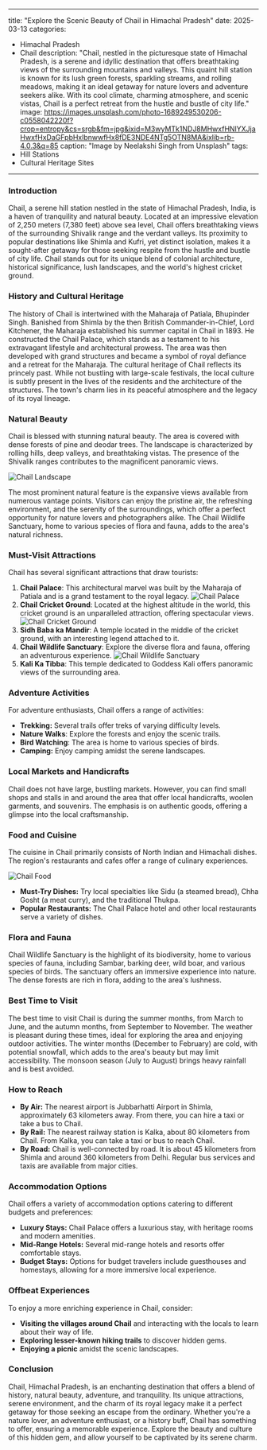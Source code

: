 
---
title: "Explore the Scenic Beauty of Chail in Himachal Pradesh"
date: 2025-03-13
categories:
  - Himachal Pradesh
  - Chail
description: "Chail, nestled in the picturesque state of Himachal Pradesh, is a serene and idyllic destination that offers breathtaking views of the surrounding mountains and valleys. This quaint hill station is known for its lush green forests, sparkling streams, and rolling meadows, making it an ideal getaway for nature lovers and adventure seekers alike. With its cool climate, charming atmosphere, and scenic vistas, Chail is a perfect retreat from the hustle and bustle of city life."
image: https://images.unsplash.com/photo-1689249530206-c0558042220f?crop=entropy&cs=srgb&fm=jpg&ixid=M3wyMTk1NDJ8MHwxfHNlYXJjaHwxfHxDaGFpbHxlbnwwfHx8fDE3NDE4NTg5OTN8MA&ixlib=rb-4.0.3&q=85
caption: "Image by Neelakshi Singh from Unsplash"
tags: 
  - Hill Stations
  - Cultural Heritage Sites
---


### **Introduction**

Chail, a serene hill station nestled in the state of Himachal Pradesh, India, is a haven of tranquility and natural beauty. Located at an impressive elevation of 2,250 meters (7,380 feet) above sea level, Chail offers breathtaking views of the surrounding Shivalik range and the verdant valleys. Its proximity to popular destinations like Shimla and Kufri, yet distinct isolation, makes it a sought-after getaway for those seeking respite from the hustle and bustle of city life. Chail stands out for its unique blend of colonial architecture, historical significance, lush landscapes, and the world's highest cricket ground.

### **History and Cultural Heritage**

The history of Chail is intertwined with the Maharaja of Patiala, Bhupinder Singh. Banished from Shimla by the then British Commander-in-Chief, Lord Kitchener, the Maharaja established his summer capital in Chail in 1893. He constructed the Chail Palace, which stands as a testament to his extravagant lifestyle and architectural prowess. The area was then developed with grand structures and became a symbol of royal defiance and a retreat for the Maharaja. The cultural heritage of Chail reflects its princely past. While not bustling with large-scale festivals, the local culture is subtly present in the lives of the residents and the architecture of the structures. The town's charm lies in its peaceful atmosphere and the legacy of its royal lineage.

### **Natural Beauty**

Chail is blessed with stunning natural beauty. The area is covered with dense forests of pine and deodar trees. The landscape is characterized by rolling hills, deep valleys, and breathtaking vistas. The presence of the Shivalik ranges contributes to the magnificent panoramic views.

<img src="placeholder_image_chail_landscape.jpg" alt="Chail Landscape">

The most prominent natural feature is the expansive views available from numerous vantage points. Visitors can enjoy the pristine air, the refreshing environment, and the serenity of the surroundings, which offer a perfect opportunity for nature lovers and photographers alike. The Chail Wildlife Sanctuary, home to various species of flora and fauna, adds to the area's natural richness.

### **Must-Visit Attractions**

Chail has several significant attractions that draw tourists:

1.  **Chail Palace**: This architectural marvel was built by the Maharaja of Patiala and is a grand testament to the royal legacy.
    <img src="placeholder_image_chail_palace.jpg" alt="Chail Palace">
2.  **Chail Cricket Ground**: Located at the highest altitude in the world, this cricket ground is an unparalleled attraction, offering spectacular views.
    <img src="placeholder_image_chail_cricket_ground.jpg" alt="Chail Cricket Ground">
3.  **Sidh Baba ka Mandir**: A temple located in the middle of the cricket ground, with an interesting legend attached to it.
4.  **Chail Wildlife Sanctuary**: Explore the diverse flora and fauna, offering an adventurous experience.
    <img src="placeholder_image_chail_wildlife_sanctuary.jpg" alt="Chail Wildlife Sanctuary">
5.  **Kali Ka Tibba**: This temple dedicated to Goddess Kali offers panoramic views of the surrounding area.

### **Adventure Activities**

For adventure enthusiasts, Chail offers a range of activities:

*   **Trekking:** Several trails offer treks of varying difficulty levels.
*   **Nature Walks**: Explore the forests and enjoy the scenic trails.
*   **Bird Watching**: The area is home to various species of birds.
*   **Camping:** Enjoy camping amidst the serene landscapes.

### **Local Markets and Handicrafts**

Chail does not have large, bustling markets. However, you can find small shops and stalls in and around the area that offer local handicrafts, woolen garments, and souvenirs. The emphasis is on authentic goods, offering a glimpse into the local craftsmanship.

### **Food and Cuisine**

The cuisine in Chail primarily consists of North Indian and Himachali dishes. The region's restaurants and cafes offer a range of culinary experiences.

<img src="placeholder_image_chail_food.jpg" alt="Chail Food">

*   **Must-Try Dishes:** Try local specialties like Sidu (a steamed bread), Chha Gosht (a meat curry), and the traditional Thukpa.
*   **Popular Restaurants:** The Chail Palace hotel and other local restaurants serve a variety of dishes.

### **Flora and Fauna**

Chail Wildlife Sanctuary is the highlight of its biodiversity, home to various species of fauna, including Sambar, barking deer, wild boar, and various species of birds. The sanctuary offers an immersive experience into nature. The dense forests are rich in flora, adding to the area's lushness.

### **Best Time to Visit**

The best time to visit Chail is during the summer months, from March to June, and the autumn months, from September to November. The weather is pleasant during these times, ideal for exploring the area and enjoying outdoor activities. The winter months (December to February) are cold, with potential snowfall, which adds to the area's beauty but may limit accessibility. The monsoon season (July to August) brings heavy rainfall and is best avoided.

### **How to Reach**

*   **By Air:** The nearest airport is Jubbarhatti Airport in Shimla, approximately 63 kilometers away. From there, you can hire a taxi or take a bus to Chail.
*   **By Rail:** The nearest railway station is Kalka, about 80 kilometers from Chail. From Kalka, you can take a taxi or bus to reach Chail.
*   **By Road:** Chail is well-connected by road. It is about 45 kilometers from Shimla and around 360 kilometers from Delhi. Regular bus services and taxis are available from major cities.

### **Accommodation Options**

Chail offers a variety of accommodation options catering to different budgets and preferences:

*   **Luxury Stays:** Chail Palace offers a luxurious stay, with heritage rooms and modern amenities.
*   **Mid-Range Hotels:** Several mid-range hotels and resorts offer comfortable stays.
*   **Budget Stays:** Options for budget travelers include guesthouses and homestays, allowing for a more immersive local experience.

### **Offbeat Experiences**

To enjoy a more enriching experience in Chail, consider:

*   **Visiting the villages around Chail** and interacting with the locals to learn about their way of life.
*   **Exploring lesser-known hiking trails** to discover hidden gems.
*   **Enjoying a picnic** amidst the scenic landscapes.

### **Conclusion**

Chail, Himachal Pradesh, is an enchanting destination that offers a blend of history, natural beauty, adventure, and tranquility. Its unique attractions, serene environment, and the charm of its royal legacy make it a perfect getaway for those seeking an escape from the ordinary. Whether you're a nature lover, an adventure enthusiast, or a history buff, Chail has something to offer, ensuring a memorable experience. Explore the beauty and culture of this hidden gem, and allow yourself to be captivated by its serene charm.


